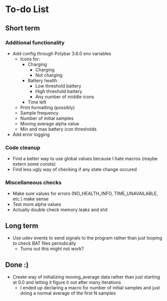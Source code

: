 # To-do List

## Short term

### Additional functionality

- Add config through Polybar 3.6.0 env variables
  - Icons for:
    - Charging
      - Charging
      - Not charging
    - Battery health
      - Low threshold battery
      - High threshold battery
      - Any number of middle icons
    - Time left
  - Print formatting (possibly)
  - Sample frequency
  - Number of initial samples
  - Moving average alpha value
  - Min and max battery icon thresholds
- Add error logging

### Code cleanup

- Find a better way to use global values because I hate macros (maybe extern
  some consts)
- Find less ugly way of checking if any state change occured

### Miscellaneous checks

- Make sure values for errors (NO_HEALTH_INFO, TIME_UNAVAILABLE, etc.) make
  sense
- Test more alpha values
- Actually double check memory leaks and shit

## Long term

- Use udev events to send signals to the program rather than just looping to
  check BAT files periodically
  - Turns out this might not work?

## Done :)

- Create way of initializing moving_average data rather than just starting at
  0.0 and letting it figure it out after many iterations
  - I ended up declaring a macro for number of initial samples and just doing
    a normal average of the first N samples
